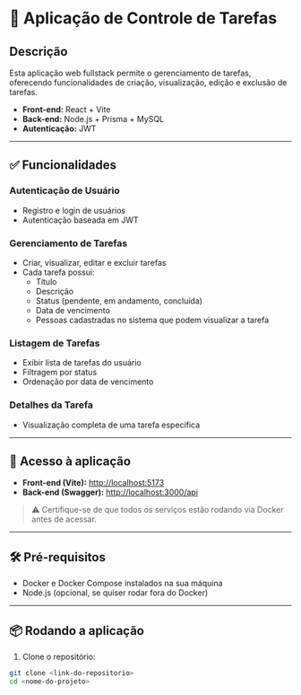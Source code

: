 # 📝 Aplicação de Controle de Tarefas

## Descrição

Esta aplicação web fullstack permite o gerenciamento de tarefas, oferecendo funcionalidades de criação, visualização, edição e exclusão de tarefas.  

- **Front-end:** React + Vite  
- **Back-end:** Node.js + Prisma + MySQL  
- **Autenticação:** JWT  

---

## ✅ Funcionalidades

### Autenticação de Usuário
- Registro e login de usuários
- Autenticação baseada em JWT

### Gerenciamento de Tarefas
- Criar, visualizar, editar e excluir tarefas
- Cada tarefa possui:
  - Título
  - Descrição
  - Status (pendente, em andamento, concluída)
  - Data de vencimento
  - Pessoas cadastradas no sistema que podem visualizar a tarefa

### Listagem de Tarefas
- Exibir lista de tarefas do usuário
- Filtragem por status
- Ordenação por data de vencimento

### Detalhes da Tarefa
- Visualização completa de uma tarefa específica

---

## 🚀 Acesso à aplicação

- **Front-end (Vite):** [http://localhost:5173](http://localhost:5173)  
- **Back-end (Swagger):** [http://localhost:3000/api](http://localhost:3000/api)  

> ⚠️ Certifique-se de que todos os serviços estão rodando via Docker antes de acessar.

---

## 🛠️ Pré-requisitos

- Docker e Docker Compose instalados na sua máquina
- Node.js (opcional, se quiser rodar fora do Docker)

---

## 📦 Rodando a aplicação

1. Clone o repositório:

```bash
git clone <link-do-repositorio>
cd <nome-do-projeto>
